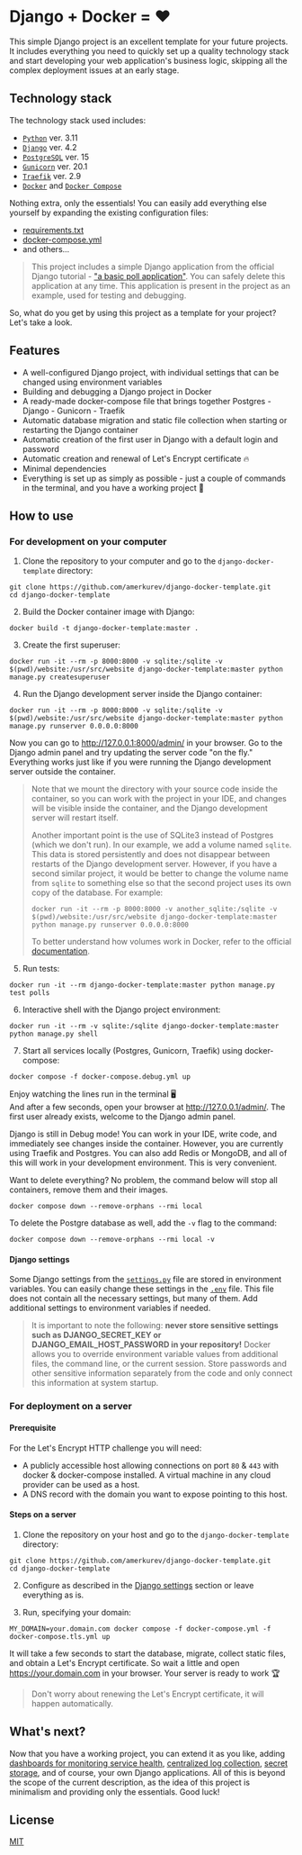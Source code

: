 # Django + Docker = ❤️
This simple Django project is an excellent template for your future projects. It includes everything you need to quickly set up a quality technology stack and start developing your web application's business logic, skipping all the complex deployment issues at an early stage.

## Technology stack
The technology stack used includes:
- [`Python`](https://www.python.org) ver. 3.11
- [`Django`](https://www.djangoproject.com) ver. 4.2
- [`PostgreSQL`](https://www.postgresql.org) ver. 15
- [`Gunicorn`](https://gunicorn.org) ver. 20.1
- [`Traefik`](https://traefik.io/traefik/) ver. 2.9
- [`Docker`](https://docs.docker.com/get-docker/) and [`Docker Compose`](https://docs.docker.com/compose/)

Nothing extra, only the essentials! You can easily add everything else yourself by expanding the existing configuration files:
- [requirements.txt](https://github.com/amerkurev/django-docker-template/blob/master/requirements.txt)
- [docker-compose.yml](https://github.com/amerkurev/django-docker-template/blob/master/docker-compose.yml)
- and others...

> This project includes a simple Django application from the official Django tutorial - ["a basic poll application"](https://docs.djangoproject.com/en/4.2/intro/tutorial01/). You can safely delete this application at any time. This application is present in the project as an example, used for testing and debugging.

So, what do you get by using this project as a template for your project? Let's take a look.

## Features
- A well-configured Django project, with individual settings that can be changed using environment variables
- Building and debugging a Django project in Docker
- A ready-made docker-compose file that brings together Postgres - Django - Gunicorn - Traefik
- Automatic database migration and static file collection when starting or restarting the Django container
- Automatic creation of the first user in Django with a default login and password
- Automatic creation and renewal of Let's Encrypt certificate 🔥
- Minimal dependencies
- Everything is set up as simply as possible - just a couple of commands in the terminal, and you have a working project 🚀

## How to use

### For development on your computer

1. Clone the repository to your computer and go to the `django-docker-template` directory:
```console
git clone https://github.com/amerkurev/django-docker-template.git
cd django-docker-template
```

2. Build the Docker container image with Django:
```console
docker build -t django-docker-template:master .
```

3. Create the first superuser:
```console
docker run -it --rm -p 8000:8000 -v sqlite:/sqlite -v $(pwd)/website:/usr/src/website django-docker-template:master python manage.py createsuperuser
```

4. Run the Django development server inside the Django container:
```console
docker run -it --rm -p 8000:8000 -v sqlite:/sqlite -v $(pwd)/website:/usr/src/website django-docker-template:master python manage.py runserver 0.0.0.0:8000
```

Now you can go to http://127.0.0.1:8000/admin/ in your browser. Go to the Django admin panel and try updating the server code "on the fly." Everything works just like if you were running the Django development server outside the container.

> Note that we mount the directory with your source code inside the container, so you can work with the project in your IDE, and changes will be visible inside the container, and the Django development server will restart itself. 
>
> Another important point is the use of SQLite3 instead of Postgres (which we don't run). In our example, we add a volume named `sqlite`. This data is stored persistently and does not disappear between restarts of the Django development server. However, if you have a second similar project, it would be better to change the volume name from `sqlite` to something else so that the second project uses its own copy of the database. For example:
>
>```console
>docker run -it --rm -p 8000:8000 -v another_sqlite:/sqlite -v $(pwd)/website:/usr/src/website django-docker-template:master python manage.py runserver 0.0.0.0:8000
>```
>
> To better understand how volumes work in Docker, refer to the official [documentation](https://docs.docker.com/storage/volumes/).

5. Run tests:
```console
docker run -it --rm django-docker-template:master python manage.py test polls
```

6. Interactive shell with the Django project environment:
```console
docker run -it --rm -v sqlite:/sqlite django-docker-template:master python manage.py shell
```

7. Start all services locally (Postgres, Gunicorn, Traefik) using docker-compose:
```console
docker compose -f docker-compose.debug.yml up
```

Enjoy watching the lines run in the terminal 🖥️   
And after a few seconds, open your browser at http://127.0.0.1/admin/. The first user already exists, welcome to the Django admin panel.

Django is still in Debug mode! You can work in your IDE, write code, and immediately see changes inside the container. However, you are currently using Traefik and Postgres. You can also add Redis or MongoDB, and all of this will work in your development environment. This is very convenient.

Want to delete everything? No problem, the command below will stop all containers, remove them and their images.
```console
docker compose down --remove-orphans --rmi local
```

To delete the Postgre database as well, add the `-v` flag to the command:
```console
docker compose down --remove-orphans --rmi local -v
```

#### Django settings

Some Django settings from the [`settings.py`](https://github.com/amerkurev/django-docker-template/blob/master/website/website/settings.py) file are stored in environment variables. You can easily change these settings in the [`.env`](https://github.com/amerkurev/django-docker-template/blob/master/.env) file. This file does not contain all the necessary settings, but many of them. Add additional settings to environment variables if needed. 

> It is important to note the following: **never store sensitive settings such as DJANGO_SECRET_KEY or DJANGO_EMAIL_HOST_PASSWORD in your repository!** Docker allows you to override environment variable values from additional files, the command line, or the current session. Store passwords and other sensitive information separately from the code and only connect this information at system startup.

### For deployment on a server

#### Prerequisite

For the Let's Encrypt HTTP challenge you will need:
- A publicly accessible host allowing connections on port `80` & `443` with docker & docker-compose installed. A virtual machine in any cloud provider can be used as a host.
- A DNS record with the domain you want to expose pointing to this host.

#### Steps on a server

1. Clone the repository on your host and go to the `django-docker-template` directory:
```console
git clone https://github.com/amerkurev/django-docker-template.git
cd django-docker-template
```

2. Configure as described in the [Django settings](#django-settings) section or leave everything as is.

3. Run, specifying your domain:
```console
MY_DOMAIN=your.domain.com docker compose -f docker-compose.yml -f docker-compose.tls.yml up
```

It will take a few seconds to start the database, migrate, collect static files, and obtain a Let's Encrypt certificate. So wait a little and open https://your.domain.com in your browser. Your server is ready to work 🏆 

> Don't worry about renewing the Let's Encrypt certificate, it will happen automatically.

## What's next?

Now that you have a working project, you can extend it as you like, adding [dashboards for monitoring service health](https://doc.traefik.io/traefik/operations/dashboard/), [centralized log collection](https://www.fluentd.org), [secret storage](https://www.vaultproject.io), and of course, your own Django applications. All of this is beyond the scope of the current description, as the idea of this project is minimalism and providing only the essentials. Good luck!

## License

[MIT](LICENSE)
